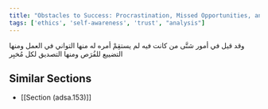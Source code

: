 ```yaml
---
title: "Obstacles to Success: Procrastination, Missed Opportunities, and Blind Trust"
tags: ['ethics', 'self-awareness', 'trust', "analysis"]
---
```


 وقد قيل في أمور شتَّى من كانت فيه لم يستقِمْ أمره له منها التواني في العمل ومنها التضييع للفُرَص ومنها التصديق لكل مُخبِر

## Similar Sections
- [[Section (adsa.153)]]
